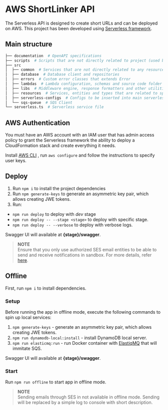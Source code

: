 # AWS ShortLinker API

The Serverless API is designed to create short URLs and can be deployed on AWS.
This project has been developed using [Serverless framework](https://www.serverless.com/).

## Main structure

```bash
├── documentation  # OpenAPI specifications
├── scripts  # Scripts that are not directly related to project (used by npm scripts)
├── src
│  ├── common  # Services that are not directly related to any resources (hashing, tokens, email)
│  ├── database  # Database client and repositories
│  ├── errors  # Custom error classes that extends Error
│  ├── lambdas  # Lambda configuration, schemas and source code folder
│  ├── libs  # Middleware engine, response formatters and other utilities used by lambdas
│  ├── resources  # Services, entities and types that are related to specific resources
│  ├── serverless-configs  # Configs to be inserted into main serverless service file.
│  └── sqs-queue  # SQS Client
└── serverless.ts  # Serverless service file
```

## AWS Authentication

You must have an AWS account with an IAM user that has admin access policy to grant the Serverless framework the ability to deploy a CloudFormation stack and create everything it needs.

Install [AWS CLI](https://aws.amazon.com/cli/) , run `aws configure` and follow the instructions to specify user keys.

## Deploy

1. Run `npm i` to install the project dependencies
2. Run `npm generate-keys` to generate an asymmetric key pair, which allows creating JWE tokens.
3. Run:

- `npm run deploy` to deploy with _dev_ stage
- `npm run deploy -- --stage <stage>` to deploy with specific stage.
- `npm run deploy -- --verbose` to deploy with verbose logs.

Swagger UI will available at **{stage}/swagger**.

> **NOTE**<br>
> Ensure that you only use authorized SES email entities to be able to send and receive notifications in sandbox. For more details, refer [here](https://docs.aws.amazon.com/ses/latest/dg/creating-identities.html).

## Offline

First, run `npm i` to install dependencies.

### Setup

Before running the app in offline mode, execute the following commands to spin up local services:

1. `npm generate-keys` - generate an asymmetric key pair, which allows creating JWE tokens.
2. `npm run dynamodb-local:install` - install DynamoDB local server.
3. `npm run elasticmq:run` - run Docker container with [ElastiqMQ](https://github.com/softwaremill/elasticmq) that will immitate SQS.

Swagger UI will available at **{stage}/swagger**.

### Start

Run `npm run offline` to start app in offline mode.

> **NOTE**<br>
> Sending emails through SES in not available in offline mode. Sending will be replaced by a simple log to console with short description.
